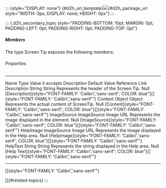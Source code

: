 ::: {style="DISPLAY: none"}
[](ms-xhelp:///?Id=d2h_url_template){#d2h_url_template}![](!package_url!){#d2h_package_url style="WIDTH: 0px; DISPLAY: none; HEIGHT: 0px"}
:::

::: {.d2h_secondary_topic style="PADDING-BOTTOM: 10pt; MARGIN: 0pt; PADDING-LEFT: 0pt; PADDING-RIGHT: 0pt; PADDING-TOP: 0pt"}
##### Members

The type Screen Tip exposes the following members:

###### Properties

  ------------- ------------- ------------------ --------------------------------------------------- --------------- ------------------------------------------------------------------------------------------------------------------------
  Name          Type          Value it accepts   Description                                         Default Value   Reference Link
  Description   String        String             Represents the header of the Screen Tip.            Null            [Description]{style="FONT-FAMILY: 'Calibri','sans-serif'; COLOR: blue"}[]{style="FONT-FAMILY: 'Calibri','sans-serif'"}
  Content       Object        Object             Represents the actual content of ScreenTip.         Null            [Content]{style="FONT-FAMILY: 'Calibri','sans-serif'; COLOR: blue"}[]{style="FONT-FAMILY: 'Calibri','sans-serif'"}
  ImageSource   ImageSource   Image URL          Represents the image displayed in the element.      Null            [ImageSource]{style="FONT-FAMILY: 'Calibri','sans-serif'; COLOR: blue"}[]{style="FONT-FAMILY: 'Calibri','sans-serif'"}
  HelpImage     ImageSource   Image URL          Represents the image displayed in the Help area.    Null            [HelpImage]{style="FONT-FAMILY: 'Calibri','sans-serif'; COLOR: blue"}[]{style="FONT-FAMILY: 'Calibri','sans-serif'"}
  HelpText      String        String             Represents the string displayed in the Help area.   Null            [Help Text]{style="FONT-FAMILY: 'Calibri','sans-serif'; COLOR: blue"}[]{style="FONT-FAMILY: 'Calibri','sans-serif'"}
  ------------- ------------- ------------------ --------------------------------------------------- --------------- ------------------------------------------------------------------------------------------------------------------------

[]{style="FONT-FAMILY: 'Calibri','sans-serif'"} 

[]{#related-topics}
:::
